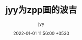 ---
layout: post
title:  "jyy为zpp画的波吉"
description: 看着b站视频有样学样。
date:   2022-01-01 11:56:00 +0530
categories: draw
img: draw-bojji-jyy.PNG
categories: [one, two]
color: ff1744 
author: jyy
---